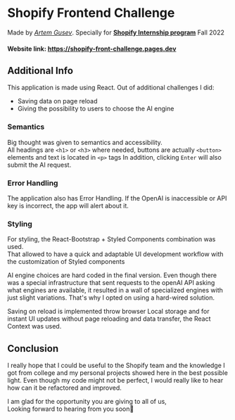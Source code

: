# Shopify Frontend Challenge
Made by [*Artem Gusev*](https://www.linkedin.com/in/gusev-artem/). Specially for [**Shopify Internship program**](https://internships.shopify.com/?utm_source=Shopify-careers&utm_medium=early-talent-page&utm_campaign=general) Fall 2022

#### Website link: https://shopify-front-challenge.pages.dev


## Additional Info
This application is made using React.
Out of additional challenges I did:
* Saving data on page reload
* Giving the possibility to users to choose the AI engine

### Semantics
Big thought was given to semantics and accessibility.  
All headings are ```<h1>``` or ```<h3>``` where needed, buttons are actually ```<button>``` elements and text is located in ```<p>``` tags
In addition, clicking ```Enter``` will also submit the AI request.

### Error Handling

The application also has Error Handling. If the OpenAI is inaccessible or API key is incorrect, the app will alert about it. 

### Styling
For styling, the React-Bootstrap + Styled Components combination was used.  
That allowed to have a quick and adaptable UI development workflow with the customization of Styled components 


AI engine choices are hard coded in the final version. Even though there was a special infrastructure that sent requests to the openAI API asking what engines are available, it resulted in a wall of specialized engines with just slight variations. That's why I opted on using a hard-wired solution.

Saving on reload is implemented throw browser Local storage and for instant UI updates without page reloading and data transfer, the React Context was used.

## Conclusion
I really hope that I could be useful to the Shopify team and the knowledge I got from college and my personal projects showed here in the best possible light.
Even though my code might not be perfect, I would really like to hear how can it be refactored and improved.

I am glad for the opportunity you are giving to all of us,  
Looking forward to hearing from you soon🙂
